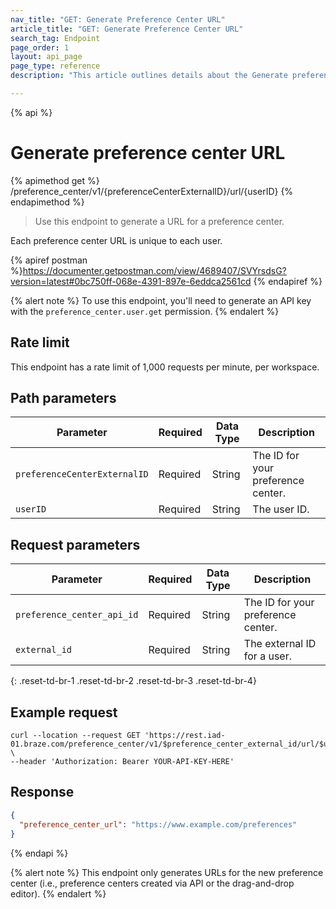 ```yaml
---
nav_title: "GET: Generate Preference Center URL"
article_title: "GET: Generate Preference Center URL"
search_tag: Endpoint
page_order: 1
layout: api_page
page_type: reference
description: "This article outlines details about the Generate preference center URL Braze endpoint."

---
```

{% api %}
# Generate preference center URL
{% apimethod get %}
/preference_center/v1/{preferenceCenterExternalID}/url/{userID}
{% endapimethod %}

> Use this endpoint to generate a URL for a preference center. 

Each preference center URL is unique to each user.

{% apiref postman %}https://documenter.getpostman.com/view/4689407/SVYrsdsG?version=latest#0bc750ff-068e-4391-897e-6eddca2561cd {% endapiref %}

{% alert note %}
To use this endpoint, you'll need to generate an API key with the `preference_center.user.get` permission.
{% endalert %}

## Rate limit

This endpoint has a rate limit of 1,000 requests per minute, per workspace.

## Path parameters

| Parameter | Required | Data Type | Description |
| --------- | ---------| --------- | ----------- |
|`preferenceCenterExternalID`| Required | String | The ID for your preference center. |
|`userID`| Required | String | The user ID. |

## Request parameters

| Parameter | Required | Data Type | Description |
| --------- | ---------| --------- | ----------- |
|`preference_center_api_id`| Required | String | The ID for your preference center. |
|`external_id`| Required | String | The external ID for a user. |
{: .reset-td-br-1 .reset-td-br-2 .reset-td-br-3  .reset-td-br-4}

## Example request

```
curl --location --request GET 'https://rest.iad-01.braze.com/preference_center/v1/$preference_center_external_id/url/$user_external_id' \
--header 'Authorization: Bearer YOUR-API-KEY-HERE'
```

## Response 

```json
{
  "preference_center_url": "https://www.example.com/preferences"
}
```

{% endapi %}

{% alert note %}
This endpoint only generates URLs for the new preference center (i.e., preference centers created via API or the drag-and-drop editor).
{% endalert %}